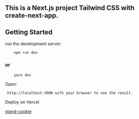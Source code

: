 
## This is a Next.js project Tailwind CSS with create-next-app.

## Getting Started

run the development server:

        npm run dev

### or

        yarn dev

Open:

     http://localhost:3000 with your browser to see the result.



Deploy on Vercel

[stand-cookie](https://stand-cookie.vercel.app/)
